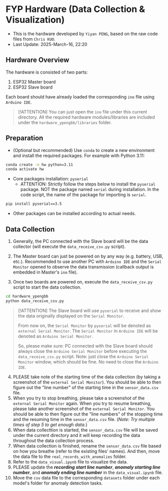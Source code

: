 
# FYP Hardware (Data Collection & Visualization)

- This is the hardware developed by `Yiyan PENG`, based on the raw code files from `Chris KUO`.
- Last Update: 2025-March-16, 22:20

## Hardware Overview

The hardware is consisted of two parts:

1. ESP32 Master board
2. ESP32 Slave board

Each board should have already loaded the corresponding `ino` file using `Arduino IDE`. 

> [!ATTENTION]
> You can just open the `ino` file under this current directory. All the required hardware modules/libraries are included under the `hardware_ypengbb/libraries` folder.

## Preparation

- (Optional but recommended) Use `conda` to create a new environment and install the required packages. For example with Python 3.11:

```bash
conda create -n hw python=3.11
conda activate hw
```

- Core packages installation: `pyserial`
  - ATTENTION: Strictly follow the steps below to install the `pyserial` package. NOT the package named `serial` during installation. In the code script, the name of the package for importing is `serial`.

```bash
pip install pyserial==3.5
```

- Other packages can be installed according to actual needs.

## Data Collection

1. Generally, the PC connected with the Slave board will be the data collector (will execute the `data_receive_csv.py` script).

2. The Master board can just be powered on by any way (e.g. battery, USB, etc.). Recommended to use another PC with `Arduino IDE` and the `Serial Monitor` opened to observe the data transmission (callback output is embedded in Master's `ino` file).

3. Once two boards are powered on, execute the `data_receive_csv.py` script to start the data collection.

```bash
cd hardware_ypengbb
python data_receive_csv.py
```

> [!ATTENTION]
> The Slave board will use `pyserial` to receive and show the data originally displayed on the `Serial Monitor`.
>
> From now on, the `Serial Monitor` by `pyserial` will be denoted as `external Serial Monitor`. The `Serial Monitor` in `Arduino IDE` will be denoted as `Arduino Serial Monitor`.
>
> So, please make sure: PC connected with the Slave board should always close the `Arduino Serial Monitor` before executing the `data_receive_csv.py` script. Note: just close the `Arduino Serial Monitor` window, which should be fine. No need to close the `Arduino IDE`.

4. PLEASE take note of the starting time of the data collection (by taking a screenshot of the `external Serial Monitor`). You should be able to then figure out the "line number" of the starting time in the `sensor_data.csv` file.
5. When you try to stop breathing, please take a screenshot of the `external Serial Monitor` again. When you try to resume breathing, please take another screenshot of the `external Serial Monitor`. You should be able to then figure out the "line numbers" of the stopping time and the resuming time in the `sensor_data.csv` file. (*Note: Try multiple times of step 5 to get enough data.*)
6. When data collecttion is started, the `sensor_data.csv` file will be saved under the current directory and it will keep recording the data throughout the data collection process.
7. When data collection is finished, rename the `sensor_data.csv` file based on how you breathe (refer to the existing files' names). And then, move the data file to the `real_records_with_anomalies` folder.
8. Refer to the `data_visual.ipynb` file to visualize the data.
9. PLEASE update the ***recording start line number***, ***anomaly starting line number***, and ***anomaly ending line number*** in the `data_visual.ipynb` file.
10. Move the `csv` data file to the corresponding `datasets` folder under each model's folder for anomaly detection tasks.
